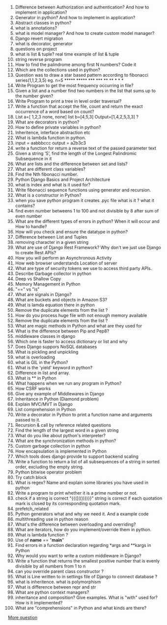 
1) Difference between Authorization and authentication? And how to implement in application? <br>
2) Generator in python? And how to implement in application? <br>
3) Abstract classes in python? <br>
4) what is annotations? <br>
5) what is model manager? And how to create custom model manager?  <br>
6) Django revert migration <br>
7) what is decorator, generator <br>
8) questions on project <br>
9) what is list & tuple? real time example of list & tuple
10) string reverse program
11) How to find the palindrome among first N numbers? Code it
12) Which are the collections used in python?
13) Question was to draw a star based pattern according to fibonacci series(1,1,2,3,5) eg. n=5 ***** ***** *** *** ** ** * * *
14) Write Program to get the most frequency occurring in file?
15) Given a list and a number find two numbers in the list that sums up to the number given?
16) Write Program to print a tree in level order traversal?
17) Write a function that accept the file, count and return the exact occurrence of a word based on count?
18) List a=[ 1,2,3 none, none] list b=[4,5,3] Output=[1,4,2,5,3,3] ?
19) What are decorators in python?
20)  How to define private variables in python?
21)  Inheritence, interface abstraction etc
22)  What is lambda function in python.
23)  input = aabbbccc output = a2b3c3
24)  write a function for return a reverse text of the passed parameter text
25)  Given a string ‘S’, find the length of the Longest Palindromic Subsequence in it
26)  What are lists and the difference between set and lists?
27)  What are different class variables?
28)  Find the Nth fibonacci number.
29)  Python Django Basics and Project Architecture
30)  what is index and what is it used for?
31)  Write fibonacci sequence functions using generator and recursion.
32)  What is a constructor in Python?
33)  when you save python program it creates .pyc file what is it ? what it contains?
34)  find even number betweens 1 to 100 and not divisible by 8 after sum of even number
35)  What are the different types of errors in python? When it will occur and How to handle?
36)  How will you check and ensure the datatype in python?
37)  Difference between List and Tuples
38)  removing character in a given string
39)  What are use of Django Rest Framework? Why don't we just use Django to create Rest APIs?
40)  How you will perform an Asynchronous Activity
41)  How web browser understands Location of server
42)  What are type of security tokens we use to access third party APIs.
43)  Describe Garbage collector in python
44)  Deep vs Shallow Copy
45)  Memory Management in Python
46)   "==" vs "is"
47)   What are signals in Django?
48)   What are buckets and objects in Amazon S3?
49)   What is lamda equation there in python
50)   Remove the duplicate elements from the list ?
51)   How do you process huge file with not enough memory available
52)   Remove the duplicate elements from the list ?
53)   What are magic methods in Python and what are they used for
54)   What is the difference between Pip and Pep8?
55)   middleware classes in django
56)   Which one is faster to access dictionary or list and why
57)   Does Django suppors NoSQL databases
58)   What is pickling and unpickling
59)   what is overloading
60)   what is GIL in the Python?
61)   What is the 'yield' keyword in python?
62)   Difference in list and array.
63)   What is ** in Python
64)   What happens when we run any program in Python?
65)   How CSRF works
66)   Give any example of Middlewares in Django
67)   Inheritance in Python (Diamond problem)
68)   Explain MVC/MVT in Django
69)   List comprehension in Python
70)   Write a decorator in Python to print a function name and arguments passed to it.
71)   Recursion & call by reference related questions
72)   Find the length of the largest word in a given string
73)   What do you like about python's interpreter?
74)   What are the synchronization methods in python?
75)   Custom garbage collection in python
76)   How encapsulation is implemented in Python
77)   Which tools does django provide to support backend scaling
78)   Write a function to return a list of all subsequences of a string in sorted order, excluding the empty string.
79)   Python bitwise operator problem
80)   Try catch block
81)   What is regex? Name and explain some libraries you have used in python
82)   Write a program to print whether it is a prime number or not.
83)   check if a string is correct "{{([(())})}}" string is correct if each quotation mark is closed by its corresponding quotation mark.
84)   prefetch_related
85)   Python generators what and why we need it. And a example code
86)   multithreading use in python reason
87)   What's the difference between overloading and overriding?
88)   What are iterators, how do you implement/override them in python.
89)   What is lambda function ?
90)   Use of __name__ == "__main__"
91)   Find errors in a function declaration regarding *args and **kargs in Python
92)   Why would you want to write a custom middleware in Django?
93)   Write a function that returns the smallest positive number that is evenly divisible by all numbers from 1 to n
94)   can you override parent class constructor ?
95)   What is Line written to in settings file of Django to connect database ?
96)   what is inheritence. what is polymorphism
97)   What is difference between repr and str
98)   What are python context managers?
99)   inheritance‍‌‍‍‍‌‌‌‌‌‌‌‍‌‌‌‍‍‍‌ and composition? Give examples. What is "with" used for? How is it implemented?
100)   What are "comprehensions" in Python and what kinds are there?


<a href="https://www.glassdoor.co.in/Interview/python-interview-questions-SRCH_KO0,6_IP69.htm" > More question </a>



